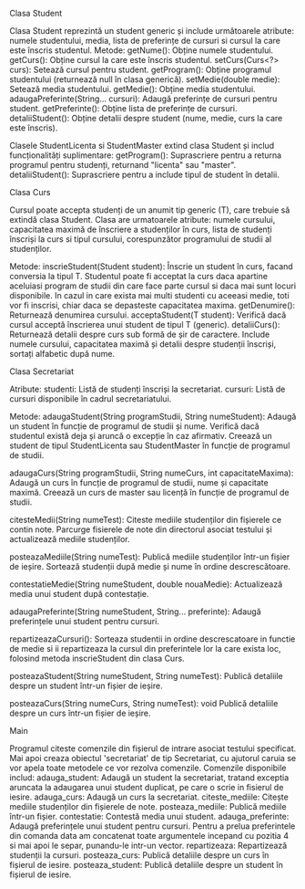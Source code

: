 Clasa Student

Clasa Student reprezintă un student generic și include următoarele atribute: numele studentului, media, lista de preferințe de cursuri si cursul la care este înscris studentul.
Metode:
getNume(): Obține numele studentului.
getCurs(): Obține cursul la care este înscris studentul.
setCurs(Curs<?> curs): Setează cursul pentru student.
getProgram(): Obține programul studentului (returnează null în clasa generică).
setMedie(double medie): Setează media studentului.
getMedie(): Obține media studentului.
adaugaPreferinte(String... cursuri): Adaugă preferințe de cursuri pentru student.
getPreferinte(): Obține lista de preferințe de cursuri.
detaliiStudent(): Obține detalii despre student (nume, medie, curs la care este înscris).

Clasele StudentLicenta si StudentMaster extind clasa Student și includ funcționalități suplimentare:
getProgram(): Suprascriere pentru a returna programul pentru studenți, returnand "licenta" sau "master".
detaliiStudent(): Suprascriere pentru a include tipul de student în detalii.


Clasa Curs

Cursul poate accepta studenți de un anumit tip generic (T), care trebuie să extindă clasa Student. Clasa are urmatoarele atribute: numele cursului, capacitatea maximă de înscriere a studenților în curs, lista de studenți înscriși la curs si tipul cursului, corespunzător programului de studii al studenților.

Metode:
inscrieStudent(Student student): Înscrie un student în curs, facand conversia la tipul T. Studentul poate fi acceptat la curs daca apartine aceluiasi program de studii din care face parte cursul si daca mai sunt locuri disponibile. In cazul in care exista mai multi studenti cu aceeasi medie, toti vor fi inscrisi, chiar daca se depasteste capacitatea maxima.
getDenumire(): Returnează denumirea cursului.
acceptaStudent(T student): Verifică dacă cursul acceptă înscrierea unui student de tipul T (generic).
detaliiCurs(): Returnează detalii despre curs sub formă de șir de caractere. Include numele cursului, capacitatea maximă și detalii despre studenții înscriși, sortați alfabetic după nume.


Clasa Secretariat

Atribute:
studenti: Listă de studenți înscriși la secretariat.
cursuri: Listă de cursuri disponibile în cadrul secretariatului.

Metode:
adaugaStudent(String programStudii, String numeStudent):
Adaugă un student în funcție de programul de studii și nume. Verifică dacă studentul există deja și aruncă o excepție în caz afirmativ. Creează un student de tipul StudentLicenta sau StudentMaster în funcție de programul de studii.

adaugaCurs(String programStudii, String numeCurs, int capacitateMaxima):
Adaugă un curs în funcție de programul de studii, nume și capacitate maximă. Creează un curs de master sau licență în funcție de programul de studii.

citesteMedii(String numeTest):
Citeste mediile studenților din fișierele ce contin note. Parcurge fisierele de note din directorul asociat testului și actualizează mediile studenților.

posteazaMediile(String numeTest):
Publică mediile studenților într-un fișier de ieșire. Sortează studenții după medie și nume în ordine descrescătoare.

contestatieMedie(String numeStudent, double nouaMedie):
Actualizează media unui student după contestație.

adaugaPreferinte(String numeStudent, String... preferinte):
Adaugă preferințele unui student pentru cursuri.

repartizeazaCursuri():
Sorteaza studentii in ordine descrescatoare in functie de medie si ii repartizeaza la cursul din preferintele lor la care exista loc, folosind metoda inscrieStudent din clasa Curs.

posteazaStudent(String numeStudent, String numeTest):
Publică detaliile despre un student într-un fișier de ieșire.

posteazaCurs(String numeCurs, String numeTest): void
Publică detaliile despre un curs într-un fișier de ieșire.


Main

Programul citeste comenzile din fișierul de intrare asociat testului specificat. Mai apoi creaza obiectul 'secretariat' de tip Secretariat, cu ajutorul caruia se vor apela toate metodele ce vor rezolva comenzile.
Comenzile disponibile includ:
adauga_student: Adaugă un student la secretariat, tratand exceptia aruncata la adaugarea unui student duplicat, pe care o scrie in fisierul de iesire.
adauga_curs: Adaugă un curs la secretariat.
citeste_mediile: Citește mediile studenților din fișierele de note.
posteaza_mediile: Publică mediile într-un fișier.
contestatie: Contestă media unui student.
adauga_preferinte: Adaugă preferințele unui student pentru cursuri. Pentru a prelua preferintele din comanda data am concatenat toate argumentele incepand cu pozitia 4 si mai apoi le separ, punandu-le intr-un vector.
repartizeaza: Repartizează studenții la cursuri.
posteaza_curs: Publică detaliile despre un curs în fișierul de iesire.
posteaza_student: Publică detaliile despre un student în fișierul de iesire.
